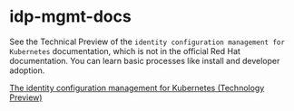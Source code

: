 # idp-mgmt-docs
See the Technical Preview of the `identity configuration management for Kubernetes` documentation,  which is not in the official Red Hat documentation. You can learn basic processes like install and developer adoption.

[The identity configuration management for Kubernetes (Technology Preview)](https://identitatem.github.io/idp-mgmt-docs/)
